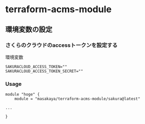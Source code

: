 # terraform-acms-module

## 環境変数の設定

### さくらのクラウドのaccessトークンを設定する

環境変数

```
SAKURACLOUD_ACCESS_TOKEN=""
SAKURACLOUD_ACCESS_TOKEN_SECRET=""
```

### Usage

```
module "hoge" {
	module = "masakaya/terraform-acms-module/sakura@latest"

...

}

```

